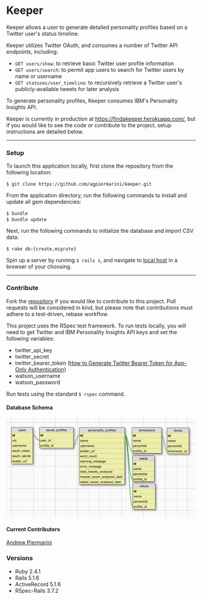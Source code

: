 # Keeper
Keeper allows a user to generate detailed personality profiles based on a Twitter user's status timeline.

Keeper utilizes Twitter OAuth, and consumes a number of Twitter API endpoints, including:
  - `GET users/show`: to retrieve basic Twitter user profile information
  - `GET users/search`: to permit app users to search for Twitter users by name or username
  - `GET statuses/user_timeline`: to recursively retrieve a Twitter user's publicly-available tweets for  later analysis

To generate personality profiles, Keeper consumes IBM's Personality Insights API.

Keeper is currently in production at https://findakeeper.herokuapp.com/, but if you would like to see the code or contribute to the project, setup instructions are detailed below.

___
### Setup
To launch this application locally, first clone the repository from the following location:

```
$ git clone https://github.com/agpiermarini/keeper.git
```

From the application directory, run the following commands to install and update all gem dependencies:

```
$ bundle
$ bundle update
```

Next, run the following commands to initialize the database and import CSV data:

```
$ rake db:{create,migrate}
```

Spin up a server by running `$ rails s`, and navigate to [local host](http://localhost:3000) in a browser of your choosing.

___
### Contribute

Fork the [repository](https://github.com/agpiermarini/keeper.git) if you would like to contribute to this project. Pull requests will be considered in kind, but please note that contributions must adhere to a test-driven, rebase workflow.

This project uses the RSpec test framework. To run tests locally, you will need to get Twitter and IBM Personality Insights API keys and set the following variables:

- twitter_api_key
- twitter_secret
- twitter_bearer_token ([How to Generate Twitter Bearer Token for App-Only Authentication](https://developer.twitter.com/en/docs/basics/authentication/overview/application-only#issuing-application-only-requests))
- watson_username
- watson_password

Run tests using the standard `$ rspec` command.

#### Database Schema
![schema](app/assets/images/schema.png)

#### Current Contributors
[Andrew Piermarini](http://www.github.com/agpiermarini)

### Versions
- Ruby 2.4.1  
- Rails 5.1.6
- ActiveRecord 5.1.6
- RSpec-Rails 3.7.2
